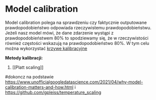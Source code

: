# Model calibration
Model calibration polega na sprawdzeniu czy faktycznie outputowane prawdopodobieństwo odpowiada rzeczywistemu prawdopodobieństwu. Jeżeli nasz model mówi, że dane zdarzenie wystąpi z prawdopodobieństwem 80% to spodziewamy się, że w rzeczywistości również częstości wskazują na prawdopodobieństwo 80%. W tym celu można wykorzystać [krzywe kalibracyjne](https://scikit-learn.org/stable/modules/generated/sklearn.calibration.calibration_curve.html)

**Metody kalibracji:**
1. [[Platt scaling]]

#dokoncz na podstawie https://www.unofficialgoogledatascience.com/2021/04/why-model-calibration-matters-and-how.html i https://github.com/gpleiss/temperature_scaling